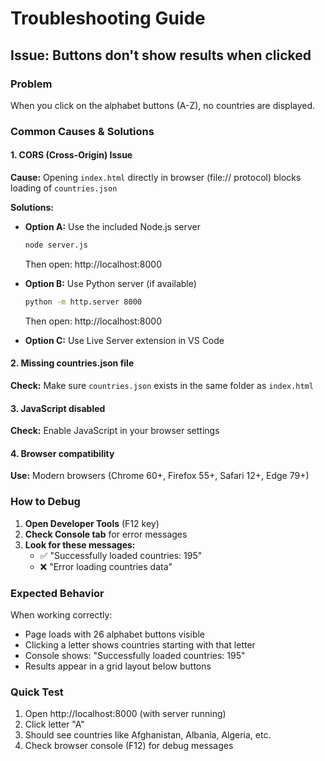 # Troubleshooting Guide

## Issue: Buttons don't show results when clicked

### Problem
When you click on the alphabet buttons (A-Z), no countries are displayed.

### Common Causes & Solutions

#### 1. **CORS (Cross-Origin) Issue** 
**Cause:** Opening `index.html` directly in browser (file:// protocol) blocks loading of `countries.json`

**Solutions:**
- **Option A:** Use the included Node.js server
  ```bash
  node server.js
  ```
  Then open: http://localhost:8000

- **Option B:** Use Python server (if available)
  ```bash
  python -m http.server 8000
  ```
  Then open: http://localhost:8000

- **Option C:** Use Live Server extension in VS Code

#### 2. **Missing countries.json file**
**Check:** Make sure `countries.json` exists in the same folder as `index.html`

#### 3. **JavaScript disabled**
**Check:** Enable JavaScript in your browser settings

#### 4. **Browser compatibility**
**Use:** Modern browsers (Chrome 60+, Firefox 55+, Safari 12+, Edge 79+)

### How to Debug

1. **Open Developer Tools** (F12 key)
2. **Check Console tab** for error messages
3. **Look for these messages:**
   - ✅ "Successfully loaded countries: 195"
   - ❌ "Error loading countries data"

### Expected Behavior

When working correctly:
- Page loads with 26 alphabet buttons visible
- Clicking a letter shows countries starting with that letter
- Console shows: "Successfully loaded countries: 195"
- Results appear in a grid layout below buttons

### Quick Test

1. Open http://localhost:8000 (with server running)
2. Click letter "A" 
3. Should see countries like Afghanistan, Albania, Algeria, etc.
4. Check browser console (F12) for debug messages